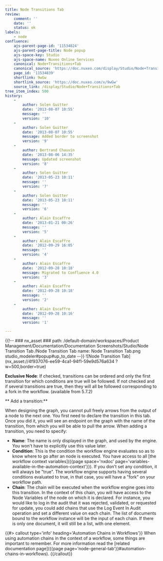 ```yaml
---
title: Node Transitions Tab
review:
    comment: ''
    date: ''
    status: ok
labels:
    - node
confluence:
    ajs-parent-page-id: '11534824'
    ajs-parent-page-title: Node popup
    ajs-space-key: Studio
    ajs-space-name: Nuxeo Online Services
    canonical: Node+Transitions+Tab
    canonical_source: 'https://doc.nuxeo.com/display/Studio/Node+Transitions+Tab'
    page_id: '11534839'
    shortlink: 9wGw
    shortlink_source: 'https://doc.nuxeo.com/x/9wGw'
    source_link: /display/Studio/Node+Transitions+Tab
tree_item_index: 500
history:
    -
        author: Solen Guitter
        date: '2013-08-07 10:55'
        message: ''
        version: '10'
    -
        author: Solen Guitter
        date: '2013-08-07 10:55'
        message: Added border to screenshot
        version: '9'
    -
        author: Bertrand Chauvin
        date: '2013-08-06 14:35'
        message: Updated screenshot
        version: '8'
    -
        author: Solen Guitter
        date: '2013-05-23 10:11'
        message: ''
        version: '7'
    -
        author: Solen Guitter
        date: '2013-05-23 10:11'
        message: ''
        version: '6'
    -
        author: Alain Escaffre
        date: '2013-01-21 00:26'
        message: ''
        version: '5'
    -
        author: Alain Escaffre
        date: '2012-09-29 16:05'
        message: ''
        version: '4'
    -
        author: Alain Escaffre
        date: '2012-09-28 10:18'
        message: Migrated to Confluence 4.0
        version: '3'
    -
        author: Alain Escaffre
        date: '2012-09-28 10:18'
        message: ''
        version: '2'
    -
        author: Alain Escaffre
        date: '2012-09-28 10:16'
        message: ''
        version: '1'

---
```

{{!--     ### nx_asset ###
    path: /default-domain/workspaces/Product Management/Documentation/Documentation Screenshots/Studio/Node Transition Tab /Node Transition Tab
    name: Node Transition Tab.png
    studio_modeler#popup#up_to_date
--}}
![Node Transition Tab](nx_asset://4f937076-ee59-4ca1-94f1-59e9d576a634 ?w=500,border=true)

**Exclusive Node**: If checked, transitions can be ordered and only the first transition for which conditions are true will be followed. If not checked and if several transitions are true, then they will all be followed corresponding to a fork in the workflow. (available from 5.7.2)

** Add a transition:**

When designing the graph, you cannot pull freely arrows from the output of a node to the next one. You first need to declare the transition in this tab. Once you did it, you will see an endpoint on the graph with the name of the transition, from which you will be able to pull the arrow.
When adding a transition, you need to specify:

*   **Name**: The name is only displayed in the graph, and used by the engine. You won't have to explicitly use this value later.
*   **Condition**: This is the condition the workflow engine evaluates so as to know where to go after an node is executed. You have access to all [the workflow context variables]({{page space='nxdoc' page='variables-available-in-the-automation-context'}}). If you don't set any condition, it will always be "true". The workflow engine supports having several conditions evaluated to true, in that case, you will have a "fork" on your workflow path.
*   **Chain**: The chain will be executed when the workflow engine goes into this transition. In the context of this chain, you will have access to the Node Variables of the node on which it is declared. For instance, you would like to log in the audit that it was rejected, validated, or requested for update, you could add chains that use the Log Event In Audit  operation and set a different value on each chain. The list of documents bound to the workflow instance will be the input of each chain. If there is only one document, it will still be a list, with one element.

{{#> callout type='info' heading='Automation Chains in Workflows'}}
When using automation chains in the context of a workflow, some things are important to remember. For more information read the [related documentation page]({{page page='node-general-tab'}}#automation-chains-in-workflows).
{{/callout}}
